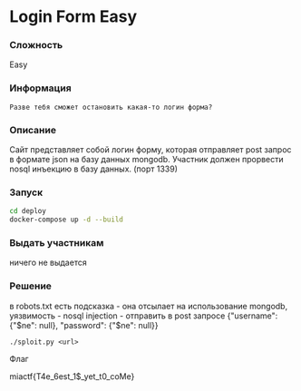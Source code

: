 # Login Form Easy

### Сложность

Easy

### Информация

```
Разве тебя сможет остановить какая-то логин форма?

```

### Описание

Сайт представляет собой логин форму, которая отправляет post запрос в формате json на базу данных mongodb. Участник должен прорвести nosql инъекцию в базу данных. (порт 1339)

### Запуск

```sh
cd deploy
docker-compose up -d --build 
```

### Выдать учаcтникам

ничего не выдается

### Решение

в robots.txt есть подсказка - она отсылает на использование mongodb, уязвимость - nosql injection - отправить в post запросе {"username": {"$ne": null}, "password": {"$ne": null}}

```
./sploit.py <url>
```

Флаг

miactf{T4e_6est_1$_yet_t0_coMe}
